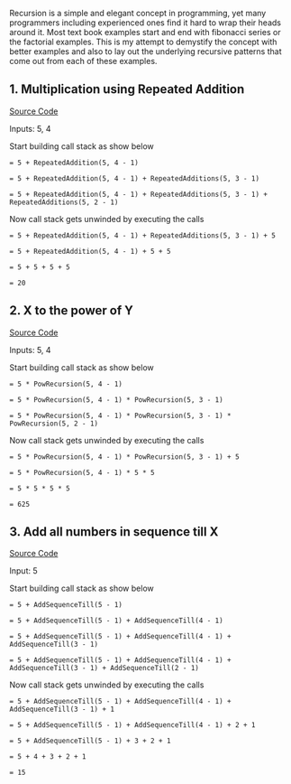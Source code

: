 Recursion is a simple and elegant concept in programming, yet many programmers including experienced ones find it hard to wrap their heads around it. Most text book examples start and end with fibonacci series or the factorial examples. This is my attempt to demystify the concept with better examples and also to lay out the underlying recursive patterns that come out from each of these examples.

## 1. Multiplication using Repeated Addition

[Source Code](https://github.com/1kautilya1/SimpleRecursionExamples/blob/master/SimpleRecursionExamples/Multiplication.cs)

Inputs: 5, 4

Start building call stack as show below

`= 5 + RepeatedAddition(5, 4 - 1)`

`= 5 + RepeatedAddition(5, 4 - 1) + RepeatedAdditions(5, 3 - 1)`

`= 5 + RepeatedAddition(5, 4 - 1) + RepeatedAdditions(5, 3 - 1) + RepeatedAdditions(5, 2 - 1)`

Now call stack gets unwinded by executing the calls

`= 5 + RepeatedAddition(5, 4 - 1) + RepeatedAdditions(5, 3 - 1) + 5`

`= 5 + RepeatedAddition(5, 4 - 1) + 5 + 5`

`= 5 + 5 + 5 + 5`

`= 20`


## 2. X to the power of Y

[Source Code](https://github.com/1kautilya1/SimpleRecursionExamples/blob/master/SimpleRecursionExamples/PowRecursion.cs)

Inputs: 5, 4

Start building call stack as show below

`= 5 * PowRecursion(5, 4 - 1)`

`= 5 * PowRecursion(5, 4 - 1) * PowRecursion(5, 3 - 1)`

`= 5 * PowRecursion(5, 4 - 1) * PowRecursion(5, 3 - 1) * PowRecursion(5, 2 - 1)`


Now call stack gets unwinded by executing the calls

`= 5 * PowRecursion(5, 4 - 1) * PowRecursion(5, 3 - 1) + 5`

`= 5 * PowRecursion(5, 4 - 1) * 5 * 5`

`= 5 * 5 * 5 * 5`

`= 625`

## 3. Add all numbers in sequence till X

[Source Code](https://github.com/1kautilya1/SimpleRecursionExamples/blob/master/SimpleRecursionExamples/AddSequence.cs)

Input: 5

Start building call stack as show below

`= 5 + AddSequenceTill(5 - 1)`

`= 5 + AddSequenceTill(5 - 1) + AddSequenceTill(4 - 1)`

`= 5 + AddSequenceTill(5 - 1) + AddSequenceTill(4 - 1) + AddSequenceTill(3 - 1)`

`= 5 + AddSequenceTill(5 - 1) + AddSequenceTill(4 - 1) + AddSequenceTill(3 - 1) + AddSequenceTill(2 - 1)`

Now call stack gets unwinded by executing the calls

`= 5 + AddSequenceTill(5 - 1) + AddSequenceTill(4 - 1) + AddSequenceTill(3 - 1) + 1`

`= 5 + AddSequenceTill(5 - 1) + AddSequenceTill(4 - 1) + 2 + 1`

`= 5 + AddSequenceTill(5 - 1) + 3 + 2 + 1`

`= 5 + 4 + 3 + 2 + 1`

`= 15`



